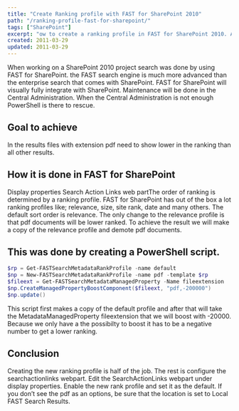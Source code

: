 ```yaml
---
title: "Create Ranking profile with FAST for SharePoint 2010"
path: "/ranking-profile-fast-for-sharepoint/"
tags: ["SharePoint"]
excerpt: "ow to create a ranking profile in FAST for SharePoint 2010. A short description how this can be done. Ranking profiles can be customized."
created: 2011-03-29
updated: 2011-03-29
---
```


When working on a SharePoint 2010 project search was done by using FAST for SharePoint. the FAST search engine is much more advanced than the enterprise search that comes with SharePoint. FAST for SharePoint will visually fully integrate with SharePoint. Maintenance will be done in the Central Administration. When the Central Administration is not enough PowerShell is there to rescue.

## Goal to achieve

In the results files with extension pdf need to show lower in the ranking than all other results.

## How it is done in FAST for SharePoint

Display properties Search Action Links web partThe order of ranking is determined by a ranking profile. FAST for SharePoint has out of the box a lot ranking profiles like; relevance, size, site rank, date and many others. The default sort order is relevance. The only change to the relevance profile is that pdf documents will be lower ranked. To achieve the result we will make a copy of the relevance profile and demote pdf documents.

## This was done by creating a PowerShell script.

```powershell
$rp = Get-FASTSearchMetadataRankProfile -name default
$np = New-FASTSearchMetadataRankProfile -name pdf -template $rp
$fileext = Get-FASTSearchMetadataManagedProperty -Name fileextension
$np.CreateManagedPropertyBoostComponent($fileext, "pdf,-200000")
$np.update()
```

This script first makes a copy of the default profile and after that will take the MetadataManagedProperty fileextension that we will boost with -20000. Because we only have a the possibilty to boost it has to be a negative number to get a lower ranking.

## Conclusion

Creating the new ranking profile is half of the job. The rest is configure the searchactionlinks webpart. Edit the SearchActionLinks webpart under display properties. Enable the new rank profile and set it as the default. If you don’t see the pdf as an options, be sure that the location is set to Local FAST Search Results.
